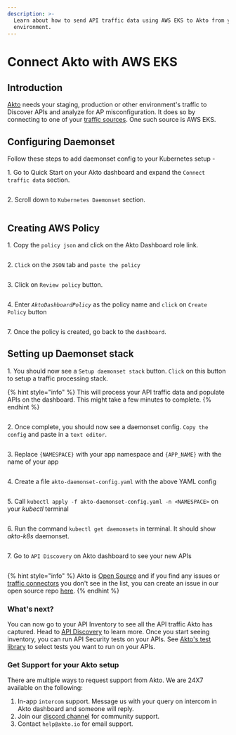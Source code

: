 ```yaml
---
description: >-
  Learn about how to send API traffic data using AWS EKS to Akto from your
  environment.
---
```


# Connect Akto with AWS EKS

## Introduction

[Akto](https://www.akto.io/) needs your staging, production or other environment's traffic to Discover APIs and analyze for AP misconfiguration. It does so by connecting to one of your [traffic sources](../traffic-data-sources/). One such source is AWS EKS.

## Configuring Daemonset

Follow these steps to add daemonset config to your Kubernetes setup -

1\. Go to Quick Start on your Akto dashboard and expand the `Connect traffic data` section.

<figure><img src="https://user-images.githubusercontent.com/91221068/236832212-603647ca-fceb-46fc-baf7-150c2e6b7ec0.png" alt=""><figcaption></figcaption></figure>

2\. Scroll down to `Kubernetes Daemonset` section.

<figure><img src="https://user-images.githubusercontent.com/91221068/236832259-cac91fd0-c6a1-4ab2-ab2b-2b9f3d4244b3.png" alt=""><figcaption></figcaption></figure>

## Creating AWS Policy

1\. Copy the `policy json` and click on the Akto Dashboard role link.

<figure><img src="https://user-images.githubusercontent.com/91221068/236832267-1e22802b-caa9-4af6-8cf9-06a8b0cacc5d.png" alt=""><figcaption></figcaption></figure>

2\. `Click` on the `JSON` tab and `paste the policy`

<figure><img src="https://user-images.githubusercontent.com/91221068/236832279-70340e39-3ccb-4118-9ee9-039711c7e22d.png" alt=""><figcaption></figcaption></figure>

3\. Click on `Review policy` button.

<figure><img src="https://user-images.githubusercontent.com/91221068/236832289-afe2931b-c11a-44b8-a946-79cf0e106dfa.png" alt=""><figcaption></figcaption></figure>

4\. Enter _`AktoDashboardPolicy`_ as the policy name and `click` on `Create Policy` button

<figure><img src="https://user-images.githubusercontent.com/91221068/236832299-996d635d-5c0d-43d3-8ee3-eb53f7de952d.png" alt=""><figcaption></figcaption></figure>

7\. Once the policy is created, go back to the `dashboard`.

## Setting up Daemonset stack

1\. You should now see a `Setup daemonset stack` button. `Click` on this button to setup a traffic processing stack.

{% hint style="info" %}
This will process your API traffic data and populate APIs on the dashboard. This might take a few minutes to complete.
{% endhint %}

<figure><img src="https://user-images.githubusercontent.com/91221068/236832351-220ee84e-5d34-4a82-8819-a11bdeeefb5b.png" alt=""><figcaption></figcaption></figure>

2\. Once complete, you should now see a daemonset config. `Copy the config` and paste in a `text editor`.

<figure><img src="https://user-images.githubusercontent.com/91221068/236832394-4a3dabc6-60f2-4112-b1cb-127c4a129c6d.png" alt=""><figcaption></figcaption></figure>

3\. Replace `{NAMESPACE}` with your app namespace and `{APP_NAME}` with the name of your app

<figure><img src="https://user-images.githubusercontent.com/91221068/236832427-2506df70-2040-440d-9347-c81152b110d4.png" alt=""><figcaption></figcaption></figure>

4\. Create a file `akto-daemonset-config.yaml` with the above YAML config

<figure><img src="https://user-images.githubusercontent.com/91221068/236832456-67c34a4b-12d8-46f6-902d-16747771036a.png" alt=""><figcaption></figcaption></figure>

5\. Call `kubectl apply -f akto-daemonset-config.yaml -n <NAMESPACE>` on your _kubectl_ terminal

<figure><img src="https://user-images.githubusercontent.com/91221068/236832475-1a20f62c-05e8-4ca7-85c6-c5bc1d4a9946.png" alt=""><figcaption></figcaption></figure>

6\. Run the command `kubectl get daemonsets` in terminal. It should show _akto-k8s_ daemonset.

<figure><img src="https://user-images.githubusercontent.com/91221068/236832493-35b27843-dce9-482a-803a-033999c55aef.png" alt=""><figcaption></figcaption></figure>

7\. Go to `API Discovery` on Akto dashboard to see your new APIs

<figure><img src="https://user-images.githubusercontent.com/91221068/236832509-8e8c84ff-633e-4ffe-b11b-344d02ca6e74.png" alt=""><figcaption></figcaption></figure>

{% hint style="info" %}
Akto is [Open Source](https://www.akto.io/blog/introducing-akto-open-source) and if you find any issues or [traffic connectors](https://www.akto.io/connectors) you don't see in the list, you can create an issue in our open source repo [here](https://github.com/akto-api-security/akto).
{% endhint %}

### What's next?

You can now go to your API Inventory to see all the API traffic Akto has captured. Head to [API Discovery](../../api-inventory-1/concepts/api-collection.md) to learn more. Once you start seeing inventory, you can run API Security tests on your APIs. See [Akto's test library](https://www.akto.io/test-library) to select tests you want to run on your APIs.

### Get Support for your Akto setup

There are multiple ways to request support from Akto. We are 24X7 available on the following:

1. In-app `intercom` support. Message us with your query on intercom in Akto dashboard and someone will reply.
2. Join our [discord channel](https://www.akto.io/community) for community support.
3. Contact `help@akto.io` for email support.
